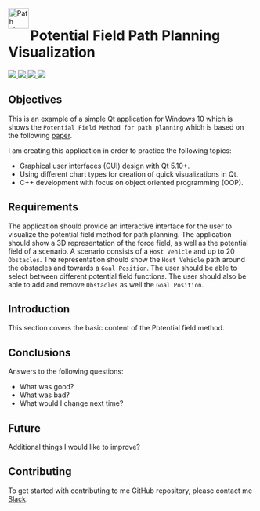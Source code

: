 <img src="http://www.jeffdelmerico.com/wp-content/uploads/2015/05/kitchen_world_perc_3_2.png" alt="Path planning" height="42px" width="42px" align="left">

# Potential Field Path Planning Visualization
<div>
    <a href="https://github.com/NaPiZip/Docker_GUI_Apps_on_Windows">
        <img src="https://img.shields.io/badge/Document%20Version-1.0.0-brightgreen.svg"/>
    </a>
    <a href="https://www.qt.io/download">
        <img src="https://img.shields.io/badge/Qt-5.10.1-blue.svg"/>
    </a>
    <a href="https://www.microsoft.com">
        <img src="https://img.shields.io/badge/Windows%2010%20x64-10.0.17134%20Build%2017134-blue.svg"/>
    </a>
    <a href="https://docs.microsoft.com/en-us/visualstudio/releasenotes/vs2015-version-history">
        <img src="https://img.shields.io/badge/MS%20Visual%20C%2B%2B-14.0%20(amd64__x86)-blue.svg"/>
    </a>
</div>

## Objectives
This is an example of a simple Qt application for Windows 10 which is shows the `Potential Field Method for path planning` which is based on the following [paper](https://www.business-sweden.se/contentassets/fcac981bfd224e609363bc7fc56889f3/discover-autonomous-driving-potential-in-japan.pdf).

I am creating this application in order to practice the following topics:<br>
- Graphical user interfaces (GUI) design with Qt 5.10+.
- Using different chart types for creation of quick visualizations in Qt.
- C++ development with focus on object oriented programming (OOP).

## Requirements
The application should provide an interactive interface for the user to visualize the potential field method for path planning. The application should show a 3D representation of the force field, as well as the potential field of a scenario. A scenario consists of a `Host Vehicle` and up to 20 `Obstacles`. The representation should show the `Host Vehicle` path around the obstacles and towards a `Goal Position`. The user should be able to select between different potential field functions. The user should also be able to add and remove `Obstacles` as well the `Goal Position`.  


## Introduction
This section covers the basic content of the Potential field method.

## Conclusions
Answers to the following questions:
  - What was good?
  - What was bad?
  - What would I change next time?


## Future
Additional things I would like to improve?


## Contributing

To get started with contributing to me GitHub repository, please contact me [Slack](https://join.slack.com/t/napi-friends/shared_invite/enQtNDg3OTg5NDc1NzUxLWU1MWNhNmY3ZTVmY2FkMDM1ODg1MWNlMDIyYTk1OTg4OThhYzgyNDc3ZmE5NzM1ZTM2ZDQwZGI0ZjU2M2JlNDU).
